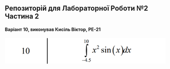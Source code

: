 ## Репозиторій для Лабораторної Роботи №2 Частина 2
#### Варіант 10, виконував Кисіль Віктор, РЕ-21

![Alt text](/var.png?raw=true "Optional Title")
